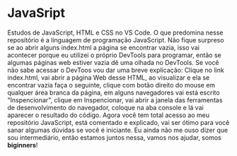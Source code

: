# JavaSript
 Estudos de JavaScript, HTML e CSS no VS Code.
 O que predomina nesse repositório é a linguagem de programação JavaScript.
 Não fique surpreso se ao abrir alguns index.html a página se encontrar vazia, isso vai acontecer porque eu utilizei o próprio DevTools para programar, então se algumas páginas web estiver vazia dê uma olhada no DevTools.
 Se você não sabe acessar o DevToos vou dar uma breve explicação: Clique no link index.html, vai abrir a página Web desse HTML, ao visualizar e ela se encontrar vazia faça o seguinte, clique com botão direito do mouse em qualquer área branca da página, em alguns navegadores vai está escrito "Inspencionar", clique em Inspencionar, vai abrir a janela das ferramentas de desenvolvimento do navegador, coloque na aba console e lá vai aparecer o resultado do código.
 Agora você tem total acesso ao meu repositório JavaScript, está comentado e explicado, vai ser ótimo para você sanar algumas dúvidas se você é iniciante.
 Eu ainda não me ouso dizer que sou intermediário, então estamos juntos nessa, vamos nos ajudar, somos <strong>biginners</strong>!
